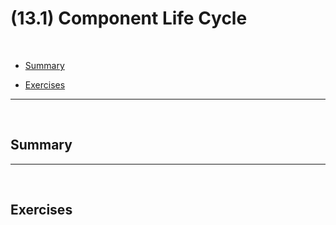 # (13.1) Component Life Cycle

<br>

- [Summary](#Summary)

- [Exercises](#Exercises)

<hr>
<br>

## Summary

<hr>
<br>

## Exercises
